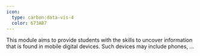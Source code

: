 ```yaml
---
icon:
  type: carbon:data-vis-4
  color: 673AB7
---
```


This module aims to provide students with the skills to uncover information that is found in mobile digital devices. Such devices may include phones,  ... 
